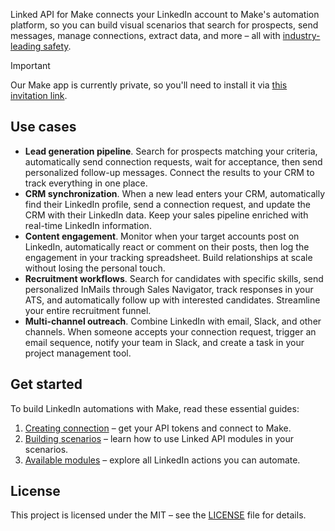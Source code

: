 Linked API for Make connects your LinkedIn account to Make's automation platform, so you can build visual scenarios that search for prospects, send messages, manage connections, extract data, and more – all with [industry-leading safety](https://linkedapi.io/safety/).

> [!IMPORTANT]
> Our Make app is currently private, so you'll need to install it via [this invitation link](https://www.make.com/en/hq/app-invitation/36b4987fef36b98761ccb61e7edea5e2?ref=linkedapi.io).

## Use cases

- **Lead generation pipeline**. Search for prospects matching your criteria, automatically send connection requests, wait for acceptance, then send personalized follow-up messages. Connect the results to your CRM to track everything in one place.
- **CRM synchronization**. When a new lead enters your CRM, automatically find their LinkedIn profile, send a connection request, and update the CRM with their LinkedIn data. Keep your sales pipeline enriched with real-time LinkedIn information.
- **Content engagement**. Monitor when your target accounts post on LinkedIn, automatically react or comment on their posts, then log the engagement in your tracking spreadsheet. Build relationships at scale without losing the personal touch.
- **Recruitment workflows**. Search for candidates with specific skills, send personalized InMails through Sales Navigator, track responses in your ATS, and automatically follow up with interested candidates. Streamline your entire recruitment funnel.
- **Multi-channel outreach**. Combine LinkedIn with email, Slack, and other channels. When someone accepts your connection request, trigger an email sequence, notify your team in Slack, and create a task in your project management tool.

## Get started

To build LinkedIn automations with Make, read these essential guides:

1. [Creating connection](https://linkedapi.io/integrations/make/creating-connection/) – get your API tokens and connect to Make.
2. [Building scenarios](https://linkedapi.io/integrations/make/building-scenarios/) – learn how to use Linked API modules in your scenarios.
3. [Available modules](https://linkedapi.io/integrations/make/available-modules/) – explore all LinkedIn actions you can automate.

## License

This project is licensed under the MIT – see the [LICENSE](https://github.com/Linked-API/linkedapi-mcp/blob/main/LICENSE) file for details.
